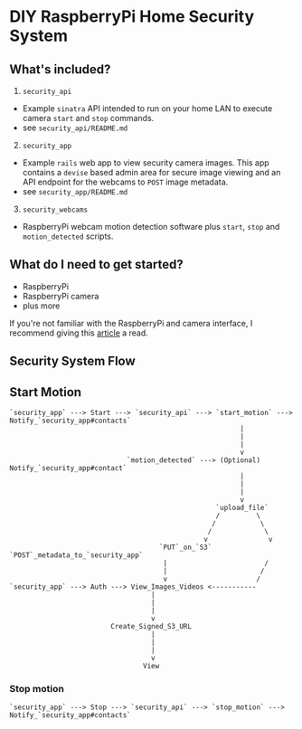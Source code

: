 # DIY RaspberryPi Home Security System

## What's included?
1. `security_api`
  * Example `sinatra` API intended to run on your home LAN to execute camera
    `start` and `stop` commands.
  * see `security_api/README.md`
2. `security_app`
  * Example `rails` web app to view security camera images. This app contains a
    `devise` based admin area for secure image viewing and an API endpoint for
    the webcams to `POST` image metadata.
  * see `security_app/README.md`
3. `security_webcams`
  * RaspberryPi webcam motion detection software plus `start`, `stop` and
    `motion_detected` scripts.

## What do I need to get started?
* RaspberryPi
* RaspberryPi camera
* plus more

If you're not familiar with the RaspberryPi and camera interface, I recommend
giving this [article](http://www.codeproject.com/Articles/665518/Raspberry-Pi-as-low-cost-HD-surveillance-camera)
a read.

## Security System Flow

## Start Motion
```
`security_app` ---> Start ---> `security_api` ---> `start_motion` ---> Notify_`security_app#contacts`
                                                         |
                                                         |
                                                         |
                                                         v
                             `motion_detected` ---> (Optional) Notify_`security_app#contact`
                                                         |
                                                         |
                                                         |
                                                         v
                                                   `upload_file`
                                                   /         \
                                                  /           \
                                                 /             \
                                                v               v
                                     `PUT`_on_`S3`             `POST`_metadata_to_`security_app`
                                      |                        /
                                      |                       /
                                      v                      /
`security_app` ---> Auth ---> View_Images_Videos <-----------
                                   |
                                   |
                                   |
                                   v
                         Create_Signed_S3_URL
                                   |
                                   |
                                   |
                                   v
                                 View
```
### Stop motion
```
`security_app` ---> Stop ---> `security_api` ---> `stop_motion` ---> Notify_`security_app#contacts`
```

